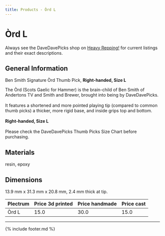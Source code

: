 ```yaml
---
title: Products - Òrd L
---
```

# Òrd L

Always see the DaveDavePicks shop on [Heavy Repping!](https://www.heavyrepping.com/store/shop/davedavepicks/) for current listings and their exact descriptions.

## General Information
Ben Smith Signature Òrd Thumb Pick, **Right-handed, Size L**

The Òrd (Scots Gaelic for Hammer) is the brain-child of Ben Smith of Andertons TV and Smith and Brewer, brought into being by DaveDavePicks.<br/><br/>It features a shortened and more pointed playing tip (compared to common thumb picks) a thicker, more rigid base, and inside grips top and bottom.<br/><br/>**Right-handed, Size L**<br/><br/>Please check the DaveDavePicks Thumb Picks Size Chart before purchasing.

## Materials
resin, epoxy

## Dimensions
13.9 mm x 31.3 mm x 20.8 mm, 2.4 mm thick at tip.

| **Plectrum**                                        | **Price 3d printed**   | **Price handmade**   | **Price cast**   |
|:----------------------------------------------------|:-----------------------|:---------------------|:-----------------|
| Òrd L                                          | 15.0               | 30.0             | 15.0         |

---

{% include footer.md %}
